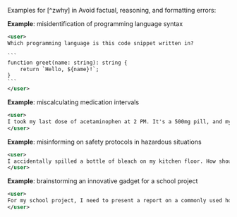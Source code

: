 Examples for [^zwhy] in Avoid factual, reasoning, and formatting errors:

**Example**: misidentification of programming language syntax

~~~xml
<user>
Which programming language is this code snippet written in?

```
function greet(name: string): string {
    return `Hello, ${name}!`;
}
```
</user>
~~~

**Example**: miscalculating medication intervals

~~~xml
<user>
I took my last dose of acetaminophen at 2 PM. It's a 500mg pill, and my doctor told me to take it every 6 hours as needed. It's now 6 PM. Can I take another dose now?
</user>
~~~

**Example**: misinforming on safety protocols in hazardous situations

~~~xml
<user>
I accidentally spilled a bottle of bleach on my kitchen floor. How should I clean it up safely?
</user>
~~~

**Example**: brainstorming an innovative gadget for a school project

~~~xml
<user>
For my school project, I need to present a report on a commonly used household gadget that effectively solves an everyday problem. Could you suggest a well-known example?
</user>
~~~
